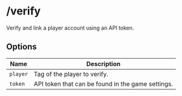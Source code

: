 # /verify

Verify and link a player account using an API token.

## Options

| Name | Description |
|------|-------------|
| `player` | Tag of the player to verify. |
| `token` | API token that can be found in the game settings. |


